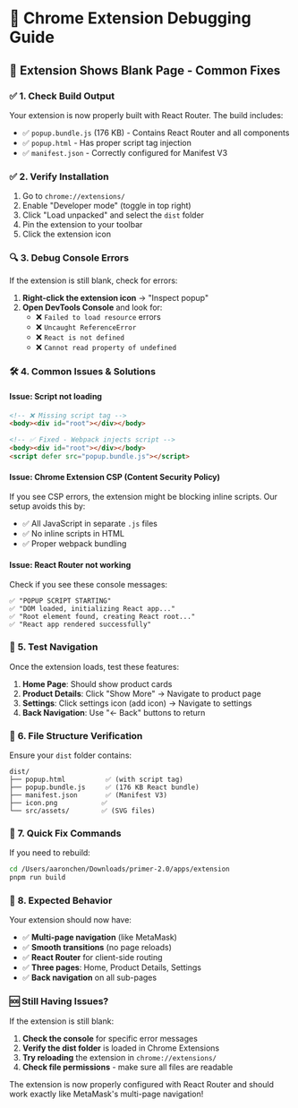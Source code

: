 # 🔧 Chrome Extension Debugging Guide

## 🚨 **Extension Shows Blank Page - Common Fixes**

### ✅ **1. Check Build Output**
Your extension is now properly built with React Router. The build includes:
- ✅ `popup.bundle.js` (176 KB) - Contains React Router and all components
- ✅ `popup.html` - Has proper script tag injection
- ✅ `manifest.json` - Correctly configured for Manifest V3

### ✅ **2. Verify Installation**
1. Go to `chrome://extensions/`
2. Enable "Developer mode" (toggle in top right)
3. Click "Load unpacked" and select the `dist` folder
4. Pin the extension to your toolbar
5. Click the extension icon

### 🔍 **3. Debug Console Errors**
If the extension is still blank, check for errors:

1. **Right-click the extension icon** → "Inspect popup"
2. **Open DevTools Console** and look for:
   - ❌ `Failed to load resource` errors
   - ❌ `Uncaught ReferenceError` 
   - ❌ `React is not defined`
   - ❌ `Cannot read property of undefined`

### 🛠️ **4. Common Issues & Solutions**

#### **Issue: Script not loading**
```html
<!-- ❌ Missing script tag -->
<body><div id="root"></div></body>

<!-- ✅ Fixed - Webpack injects script -->
<body><div id="root"></div></body>
<script defer src="popup.bundle.js"></script>
```

#### **Issue: Chrome Extension CSP (Content Security Policy)**
If you see CSP errors, the extension might be blocking inline scripts. Our setup avoids this by:
- ✅ All JavaScript in separate `.js` files
- ✅ No inline scripts in HTML
- ✅ Proper webpack bundling

#### **Issue: React Router not working**
Check if you see these console messages:
```
✅ "POPUP SCRIPT STARTING"
✅ "DOM loaded, initializing React app..."
✅ "Root element found, creating React root..."
✅ "React app rendered successfully"
```

### 🧪 **5. Test Navigation**
Once the extension loads, test these features:

1. **Home Page**: Should show product cards
2. **Product Details**: Click "Show More" → Navigate to product page
3. **Settings**: Click settings icon (add icon) → Navigate to settings
4. **Back Navigation**: Use "← Back" buttons to return

### 📁 **6. File Structure Verification**
Ensure your `dist` folder contains:
```
dist/
├── popup.html          ✅ (with script tag)
├── popup.bundle.js     ✅ (176 KB React bundle)
├── manifest.json       ✅ (Manifest V3)
├── icon.png           ✅
└── src/assets/        ✅ (SVG files)
```

### 🚀 **7. Quick Fix Commands**
If you need to rebuild:
```bash
cd /Users/aaronchen/Downloads/primer-2.0/apps/extension
pnpm run build
```

### 🎯 **8. Expected Behavior**
Your extension should now have:
- ✅ **Multi-page navigation** (like MetaMask)
- ✅ **Smooth transitions** (no page reloads)
- ✅ **React Router** for client-side routing
- ✅ **Three pages**: Home, Product Details, Settings
- ✅ **Back navigation** on all sub-pages

### 🆘 **Still Having Issues?**
If the extension is still blank:

1. **Check the console** for specific error messages
2. **Verify the dist folder** is loaded in Chrome Extensions
3. **Try reloading** the extension in `chrome://extensions/`
4. **Check file permissions** - make sure all files are readable

The extension is now properly configured with React Router and should work exactly like MetaMask's multi-page navigation!
